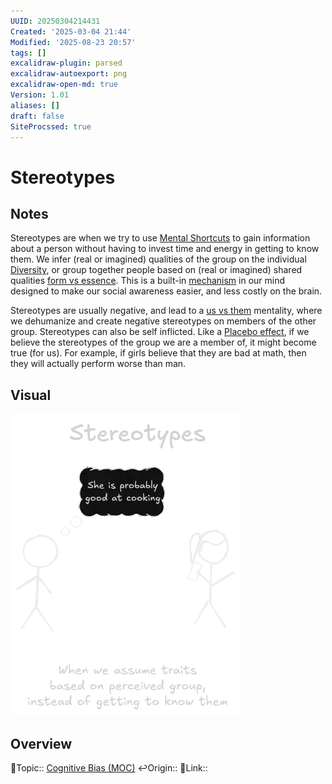 ```yaml
---
UUID: 20250304214431
Created: '2025-03-04 21:44'
Modified: '2025-08-23 20:57'
tags: []
excalidraw-plugin: parsed
excalidraw-autoexport: png
excalidraw-open-md: true
Version: 1.01
aliases: []
draft: false
SiteProcssed: true
---
```


# Stereotypes

## Notes

Stereotypes are when we try to use [Mental Shortcuts](/notes/mental-shortcuts.md) to gain information about a person without having to invest time and energy in getting to know them. We infer (real or imagined) qualities of the group on the individual [Diversity](/notes/diversity.md), or group together people based on (real or imagined) shared qualities [form vs essence](/notes/form-vs-essence.md). This is a built-in [mechanism](/notes/system-1.md) in our mind designed to make our social awareness easier, and less costly on the brain.

Stereotypes are usually negative, and lead to a [us vs them](/notes/us-vs-them.md) mentality, where we dehumanize and create negative stereotypes on members of the other group. Stereotypes can also be self inflicted. Like a [Placebo effect](/notes/placebo-effect.md), if we believe the stereotypes of the group we are a member of, it might become true (for us). For example, if girls believe that they are bad at math, then they will actually perform worse than man.

## Visual

![Stereotypes.webp](/notes/stereotypes.webp)

## Overview
🔼Topic:: [Cognitive Bias (MOC)](/mocs/cognitive-bias-moc.md)
↩️Origin::
🔗Link::


